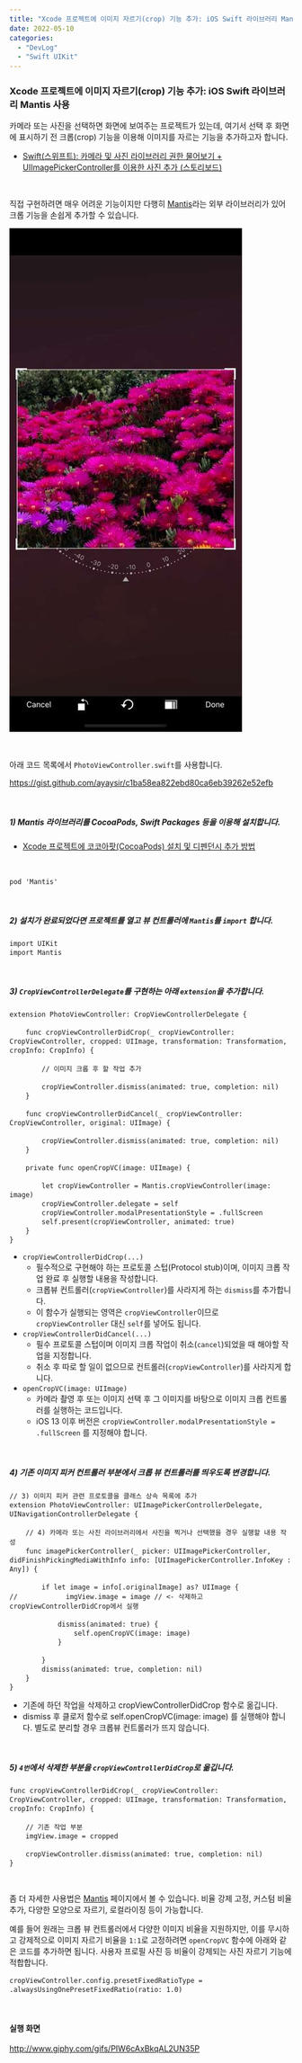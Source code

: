 ```yaml
---
title: "Xcode 프로젝트에 이미지 자르기(crop) 기능 추가: iOS Swift 라이브러리 Mantis 사용 (스토리보드)"
date: 2022-05-10
categories: 
  - "DevLog"
  - "Swift UIKit"
---
```


### **Xcode 프로젝트에 이미지 자르기(crop) 기능 추가: iOS Swift 라이브러리 Mantis 사용**

카메라 또는 사진을 선택하면 화면에 보여주는 프로젝트가 있는데, 여기서 선택 후 화면에 표시하기 전 크롭(crop) 기능을 이용해 이미지를 자르는 기능을 추가하고자 합니다.

- [Swift(스위프트): 카메라 및 사진 라이브러리 권한 물어보기 + UIImagePickerController를 이용한 사진 추가 (스토리보드)](http://yoonbumtae.com/?p=4427)

 

직접 구현하려면 매우 어려운 기능이지만 다행히 [Mantis](https://github.com/guoyingtao/Mantis)라는 외부 라이브러리가 있어 크롭 기능을 손쉽게 추가할 수 있습니다.

![](./assets/img/wp-content/uploads/2022/05/simulator_screenshot_EA4D4834-5F52-474A-BD22-CC588AC2B261.jpg)

 

아래 코드 목록에서 `PhotoViewController.swift`를 사용합니다.

https://gist.github.com/ayaysir/c1ba58ea822ebd80ca6eb39262e52efb

 

##### **1) Mantis 라이브러리를 CocoaPods, Swift Packages 등을 이용해 설치합니다.**

- [Xcode 프로젝트에 코코아팟(CocoaPods) 설치 및 디펜던시 추가 방법](http://yoonbumtae.com/?p=4457)

 

```
pod 'Mantis'
```

 

##### **2) 설치가 완료되었다면 프로젝트를 열고 뷰 컨트롤러에 `Mantis`를 `import` 합니다.**

```
import UIKit
import Mantis
```

 

##### **3) `CropViewControllerDelegate`를 구현하는 아래 `extension`을 추가합니다.**

```
extension PhotoViewController: CropViewControllerDelegate {

    func cropViewControllerDidCrop(_ cropViewController: CropViewController, cropped: UIImage, transformation: Transformation, cropInfo: CropInfo) {

        // 이미지 크롭 후 할 작업 추가

        cropViewController.dismiss(animated: true, completion: nil)
    }
    
    func cropViewControllerDidCancel(_ cropViewController: CropViewController, original: UIImage) {

        cropViewController.dismiss(animated: true, completion: nil)
    }
        
    private func openCropVC(image: UIImage) {
        
        let cropViewController = Mantis.cropViewController(image: image)
        cropViewController.delegate = self
        cropViewController.modalPresentationStyle = .fullScreen
        self.present(cropViewController, animated: true)
    }
}

```

- `cropViewControllerDidCrop(...)`
    - 필수적으로 구현해야 하는 프로토콜 스텁(Protocol stub)이며, 이미지 크롭 작업 완료 후 실행할 내용을 작성합니다.
    - 크롭뷰 컨트롤러(`cropViewController`)를 사라지게 하는 `dismiss`를 추가합니다.
    - 이 함수가 실행되는 영역은 `cropViewController`이므로 `cropViewController` 대신 `self`를 넣어도 됩니다.
- `cropViewControllerDidCancel(...)`
    - 필수 프로토콜 스텁이며 이미지 크롭 작업이 취소(`cancel`)되었을 때 해야할 작업을 지정합니다.
    - 취소 후 따로 할 일이 없으므로 컨트롤러(`cropViewController`)를 사라지게 합니다.
- `openCropVC(image: UIImage)`
    - 카메라 촬영 후 또는 이미지 선택 후 그 이미지를 바탕으로 이미지 크롭 컨트롤러를 실행하는 코드입니다.
    - iOS 13 이후 버전은 `cropViewController.modalPresentationStyle = .fullScreen` 를 지정해야 합니다.

 

##### **4) 기존 이미지 피커 컨트롤러 부분에서 크롭 뷰 컨트롤러를 띄우도록 변경합니다.**

```
// 3) 이미지 피커 관련 프로토콜을 클래스 상속 목록에 추가
extension PhotoViewController: UIImagePickerControllerDelegate, UINavigationControllerDelegate {
    
    // 4) 카메라 또는 사진 라이브러리에서 사진을 찍거나 선택했을 경우 실행할 내용 작성
    func imagePickerController(_ picker: UIImagePickerController, didFinishPickingMediaWithInfo info: [UIImagePickerController.InfoKey : Any]) {
        
        if let image = info[.originalImage] as? UIImage {
//            imgView.image = image // <- 삭제하고 cropViewControllerDidCrop에서 실행
            
            dismiss(animated: true) {
                self.openCropVC(image: image)
            }
            
        }
        dismiss(animated: true, completion: nil)
    }
}

```

- 기존에 하던 작업을 삭제하고 cropViewControllerDidCrop 함수로 옮깁니다.
- dismiss 후 클로저 함수로 self.openCropVC(image: image) 를 실행해야 합니다. 별도로 분리할 경우 크롭뷰 컨트롤러가 뜨지 않습니다.

 

##### **5) `4번`에서 삭제한 부분을 `cropViewControllerDidCrop`로 옮깁니다.**

```
func cropViewControllerDidCrop(_ cropViewController: CropViewController, cropped: UIImage, transformation: Transformation, cropInfo: CropInfo) {
    
    // 기존 작업 부분
    imgView.image = cropped
    
    cropViewController.dismiss(animated: true, completion: nil)
}
```

 

좀 더 자세한 사용법은 [Mantis](https://github.com/guoyingtao/Mantis) 페이지에서 볼 수 있습니다. 비율 강제 고정, 커스텀 비율 추가, 다양한 모양으로 자르기, 로컬라이징 등이 가능합니다.

예를 들어 원래는 크롭 뷰 컨트롤러에서 다양한 이미지 비율을 지원하지만, 이를 무시하고 강제적으로 이미지 자르기 비율을 `1:1`로 고정하려면 `openCropVC` 함수에 아래와 같은 코드를 추가하면 됩니다. 사용자 프로필 사진 등 비율이 강제되는 사진 자르기 기능에 적합합니다.

```
cropViewController.config.presetFixedRatioType = .alwaysUsingOnePresetFixedRatio(ratio: 1.0)
```

 

#### **실행 화면**

http://www.giphy.com/gifs/PIW6cAxBkqAL2UN35P
